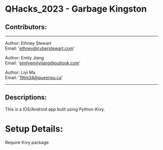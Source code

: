 # QHacks_2023 - Garbage Kingston


## Contributors:
---

Author: Ethney Stewart  <br>
Email: 'ethney@cyberstewart.com'<br>

Author: Emily Jiang <br>
Email: 'emilyemilyjiang@outlook.com'<br>

Author: Liyi Ma <br>
Email: '19lm34@queensu.ca'<br>

---

## Descriptions:
This is a IOS/Android app built using Python-Kivy. 

# Setup Details:
Require Kivy package
